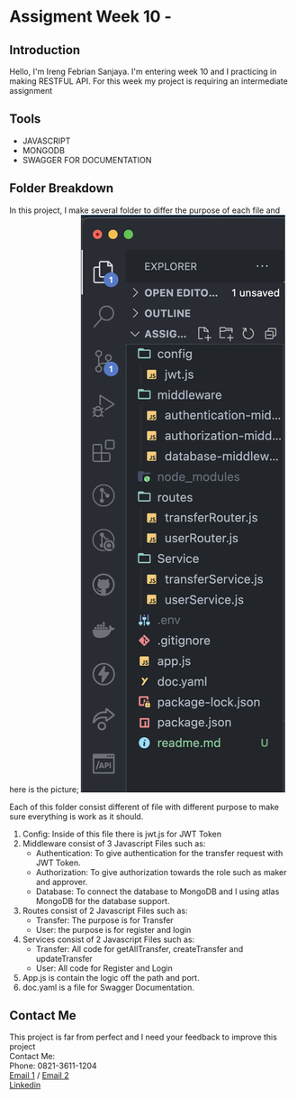 # Assigment Week 10 - 

## Introduction

Hello, I'm Ireng Febrian Sanjaya. I'm entering week 10 and I practicing in making RESTFUL API. For this week my project is requiring an intermediate assignment

## Tools

- JAVASCRIPT
- MONGODB
- SWAGGER FOR DOCUMENTATION


## Folder Breakdown

In this project, I make several folder to differ the purpose of each file and here is the picture;
![Documentation](Readme%20Documentation/Screenshot%202023-08-26%20at%2012.51.08.png)

Each of this folder consist different of file with different purpose to make sure everything is work as it should.
1. Config: Inside of this file there is jwt.js for JWT Token
2. Middleware consist of 3 Javascript Files such as:
   - Authentication: To give authentication for the transfer request with JWT Token.
   - Authorization: To give authorization towards the role such as maker and approver.
   - Database: To connect the database to MongoDB and I using atlas MongoDB for the database support.
3. Routes consist of 2 Javascript Files such as:
   - Transfer: The purpose is for Transfer
   - User: the purpose is for register and login
4. Services consist of 2 Javascript Files such as:
   - Transfer: All code for getAllTransfer, createTransfer and updateTransfer
   - User: All code for Register and Login
5. App.js is contain the logic off the path and port.
6. doc.yaml is a file for Swagger Documentation.





## Contact Me
This project is far from perfect and I need your feedback to improve this project <br>
Contact Me: <br>
Phone: 0821-3611-1204 <br>
[Email 1](febriansajaya22@gmail.com) / [Email 2](febriansanjaya22@gmail.com) <br>
[Linkedin](http://linkedin.com/in/ireng-febrian-sanjaya-6a79211a7)
